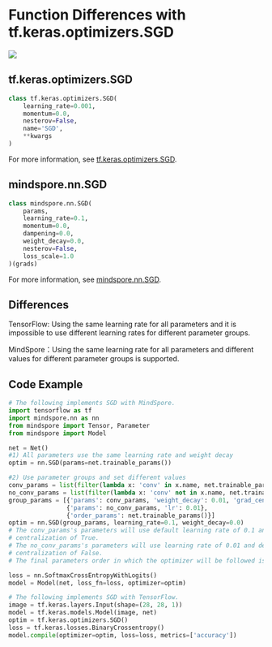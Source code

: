 # Function Differences with tf.keras.optimizers.SGD

<a href="https://gitee.com/mindspore/docs/blob/r1.5/docs/mindspore/migration_guide/source_en/api_mapping/tensorflow_diff/SGD.md" target="_blank"><img src="https://gitee.com/mindspore/docs/raw/r1.5/resource/_static/logo_source_en.png"></a>

## tf.keras.optimizers.SGD

```python
class tf.keras.optimizers.SGD(
    learning_rate=0.001,
    momentum=0.0,
    nesterov=False,
    name='SGD',
    **kwargs
)
```

For more information, see [tf.keras.optimizers.SGD](http://www.tensorflow.org/versions/r1.15/api_docs/python/tf/keras/optimizers/SGD).

## mindspore.nn.SGD

```python
class mindspore.nn.SGD(
    params,
    learning_rate=0.1,
    momentum=0.0,
    dampening=0.0,
    weight_decay=0.0,
    nesterov=False,
    loss_scale=1.0
)(grads)
```

For more information, see [mindspore.nn.SGD](https://mindspore.cn/docs/api/en/r1.5/api_python/nn/mindspore.nn.SGD.html).

## Differences

TensorFlow: Using the same learning rate for all parameters and it is impossible to use different learning rates for different parameter groups.

MindSpore：Using the same learning rate for all parameters and different values for different parameter groups is supported.

## Code Example

```python
# The following implements SGD with MindSpore.
import tensorflow as tf
import mindspore.nn as nn
from mindspore import Tensor, Parameter
from mindspore import Model

net = Net()
#1) All parameters use the same learning rate and weight decay
optim = nn.SGD(params=net.trainable_params())

#2) Use parameter groups and set different values
conv_params = list(filter(lambda x: 'conv' in x.name, net.trainable_params()))
no_conv_params = list(filter(lambda x: 'conv' not in x.name, net.trainable_params()))
group_params = [{'params': conv_params, 'weight_decay': 0.01, 'grad_centralization':True},
                {'params': no_conv_params, 'lr': 0.01},
                {'order_params': net.trainable_params()}]
optim = nn.SGD(group_params, learning_rate=0.1, weight_decay=0.0)
# The conv_params's parameters will use default learning rate of 0.1 and weight decay of 0.01 and grad
# centralization of True.
# The no_conv_params's parameters will use learning rate of 0.01 and default weight decay of 0.0 and grad
# centralization of False.
# The final parameters order in which the optimizer will be followed is the value of 'order_params'.

loss = nn.SoftmaxCrossEntropyWithLogits()
model = Model(net, loss_fn=loss, optimizer=optim)

# The following implements SGD with TensorFlow.
image = tf.keras.layers.Input(shape=(28, 28, 1))
model = tf.keras.models.Model(image, net)
optim = tf.keras.optimizers.SGD()
loss = tf.keras.losses.BinaryCrossentropy()
model.compile(optimizer=optim, loss=loss, metrics=['accuracy'])
```
